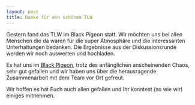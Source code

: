 ```yaml
---
layout: post
title: Danke für ein schönes TLW
---
```


Gestern fand das TLW im Black Pigeon statt. Wir möchten uns bei allen Menschen die da waren für die super Atmosphäre und die interessanten Unterhaltungen bedanken. Die Ergebnisse aus der Diskussionsrunde werden wir noch auswerten und hochladen.

Es hat uns im [Black Pigeon](http://blackpigeon.blogsport.eu/), trotz des anfänglichen anscheinenden Chaos, sehr gut gefallen und wir haben uns über die herausragende Zusammenarbeit mit dem Team vor Ort gefreut.

Wir hoffen es hat Euch auch allen gefallen und Ihr konntest (so wie wir) einiges mitnehmen.
